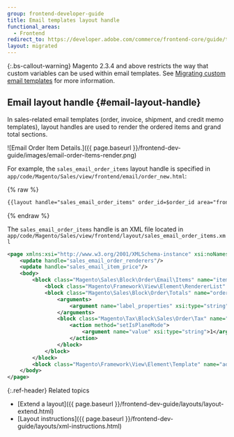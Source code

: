 ```yaml
---
group: frontend-developer-guide
title: Email templates layout handle
functional_areas:
  - Frontend
redirect_to: https://developer.adobe.com/commerce/frontend-core/guide/templates/email-layout-handle/
layout: migrated
---
```


{:.bs-callout-warning}
Magento 2.3.4 and above restricts the way that custom variables can be used within email templates.
See [Migrating custom email templates](template-email-migration.html) for more information.

## Email layout handle {#email-layout-handle}

In sales-related email templates (order, invoice, shipment, and credit memo templates), layout handles are used to render the ordered items and grand total sections.

![Email Order Item Details.]({{ page.baseurl }}/frontend-dev-guide/images/email-order-items-render.png)

For example, the `sales_email_order_items` layout handle is specified in `app/code/Magento/Sales/view/frontend/email/order_new.html`:

{% raw %}
```html
{{layout handle="sales_email_order_items" order_id=$order_id area="frontend"}}
```
{% endraw %}

The `sales_email_order_items` handle is an XML file located in `app/code/Magento/Sales/view/frontend/layout/sales_email_order_items.xml`

```xml
<page xmlns:xsi="http://www.w3.org/2001/XMLSchema-instance" xsi:noNamespaceSchemaLocation="urn:magento:framework:View/Layout/etc/page_configuration.xsd" label="Email Order Items List" design_abstraction="custom">
    <update handle="sales_email_order_renderers"/>
    <update handle="sales_email_item_price"/>
    <body>
        <block class="Magento\Sales\Block\Order\Email\Items" name="items" template="Magento_Sales::email/items.phtml" cacheable="false">
            <block class="Magento\Framework\View\Element\RendererList" name="sales.email.order.renderers" as="renderer.list"/>
            <block class="Magento\Sales\Block\Order\Totals" name="order_totals" template="Magento_Sales::order/totals.phtml">
                <arguments>
                    <argument name="label_properties" xsi:type="string">colspan="2"</argument>
                </arguments>
                <block class="Magento\Tax\Block\Sales\Order\Tax" name="tax" template="Magento_Tax::order/tax.phtml">
                    <action method="setIsPlaneMode">
                        <argument name="value" xsi:type="string">1</argument>
                    </action>
                </block>
            </block>
        </block>
        <block class="Magento\Framework\View\Element\Template" name="additional.product.info" template="Magento_Theme::template.phtml"/>
    </body>
</page>
```

{:.ref-header}
Related topics

*  [Extend a layout]({{ page.baseurl }}/frontend-dev-guide/layouts/layout-extend.html)
*  [Layout instructions]({{ page.baseurl }}/frontend-dev-guide/layouts/xml-instructions.html)
